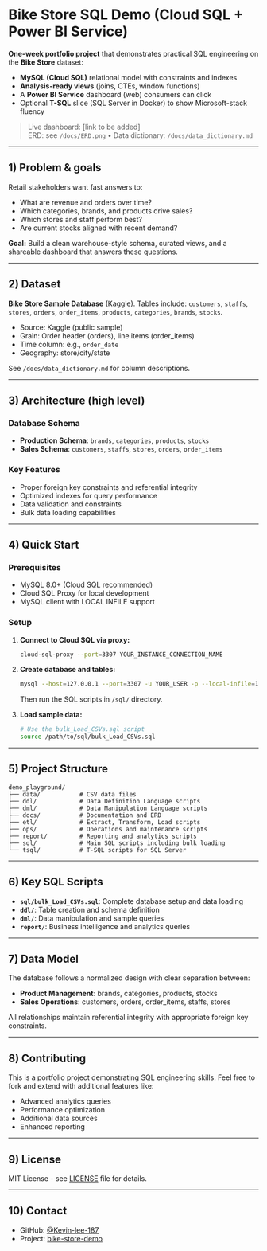 # Bike Store SQL Demo (Cloud SQL + Power BI Service)

**One-week portfolio project** that demonstrates practical SQL engineering on the **Bike Store** dataset:

* **MySQL (Cloud SQL)** relational model with constraints and indexes
* **Analysis-ready views** (joins, CTEs, window functions)
* A **Power BI Service** dashboard (web) consumers can click
* Optional **T-SQL** slice (SQL Server in Docker) to show Microsoft-stack fluency

> Live dashboard: [link to be added]  
> ERD: see `/docs/ERD.png` • Data dictionary: `/docs/data_dictionary.md`

---

## 1) Problem & goals

Retail stakeholders want fast answers to:

* What are revenue and orders over time?
* Which categories, brands, and products drive sales?
* Which stores and staff perform best?
* Are current stocks aligned with recent demand?

**Goal:** Build a clean warehouse-style schema, curated views, and a shareable dashboard that answers these questions.

---

## 2) Dataset

**Bike Store Sample Database** (Kaggle). Tables include: `customers`, `staffs`, `stores`, `orders`, `order_items`, `products`, `categories`, `brands`, `stocks`.

* Source: Kaggle (public sample)
* Grain: Order header (orders), line items (order_items)
* Time column: e.g., `order_date`
* Geography: store/city/state

See `/docs/data_dictionary.md` for column descriptions.

---

## 3) Architecture (high level)

### Database Schema
- **Production Schema**: `brands`, `categories`, `products`, `stocks`
- **Sales Schema**: `customers`, `staffs`, `stores`, `orders`, `order_items`

### Key Features
- Proper foreign key constraints and referential integrity
- Optimized indexes for query performance
- Data validation and constraints
- Bulk data loading capabilities

---

## 4) Quick Start

### Prerequisites
- MySQL 8.0+ (Cloud SQL recommended)
- Cloud SQL Proxy for local development
- MySQL client with LOCAL INFILE support

### Setup
1. **Connect to Cloud SQL via proxy:**
   ```bash
   cloud-sql-proxy --port=3307 YOUR_INSTANCE_CONNECTION_NAME
   ```

2. **Create database and tables:**
   ```bash
   mysql --host=127.0.0.1 --port=3307 -u YOUR_USER -p --local-infile=1
   ```
   
   Then run the SQL scripts in `/sql/` directory.

3. **Load sample data:**
   ```bash
   # Use the bulk_Load_CSVs.sql script
   source /path/to/sql/bulk_Load_CSVs.sql
   ```

---

## 5) Project Structure

```
demo_playground/
├── data/           # CSV data files
├── ddl/            # Data Definition Language scripts
├── dml/            # Data Manipulation Language scripts
├── docs/           # Documentation and ERD
├── etl/            # Extract, Transform, Load scripts
├── ops/            # Operations and maintenance scripts
├── report/         # Reporting and analytics scripts
├── sql/            # Main SQL scripts including bulk loading
└── tsql/           # T-SQL scripts for SQL Server
```

---

## 6) Key SQL Scripts

- **`sql/bulk_Load_CSVs.sql`**: Complete database setup and data loading
- **`ddl/`**: Table creation and schema definition
- **`dml/`**: Data manipulation and sample queries
- **`report/`**: Business intelligence and analytics queries

---

## 7) Data Model

The database follows a normalized design with clear separation between:
- **Product Management**: brands, categories, products, stocks
- **Sales Operations**: customers, orders, order_items, staffs, stores

All relationships maintain referential integrity with appropriate foreign key constraints.

---

## 8) Contributing

This is a portfolio project demonstrating SQL engineering skills. Feel free to fork and extend with additional features like:
- Advanced analytics queries
- Performance optimization
- Additional data sources
- Enhanced reporting

---

## 9) License

MIT License - see [LICENSE](LICENSE) file for details.

---

## 10) Contact

- GitHub: [@Kevin-lee-187](https://github.com/Kevin-lee-187)
- Project: [bike-store-demo](https://github.com/Kevin-lee-187/bike-store-demo)
